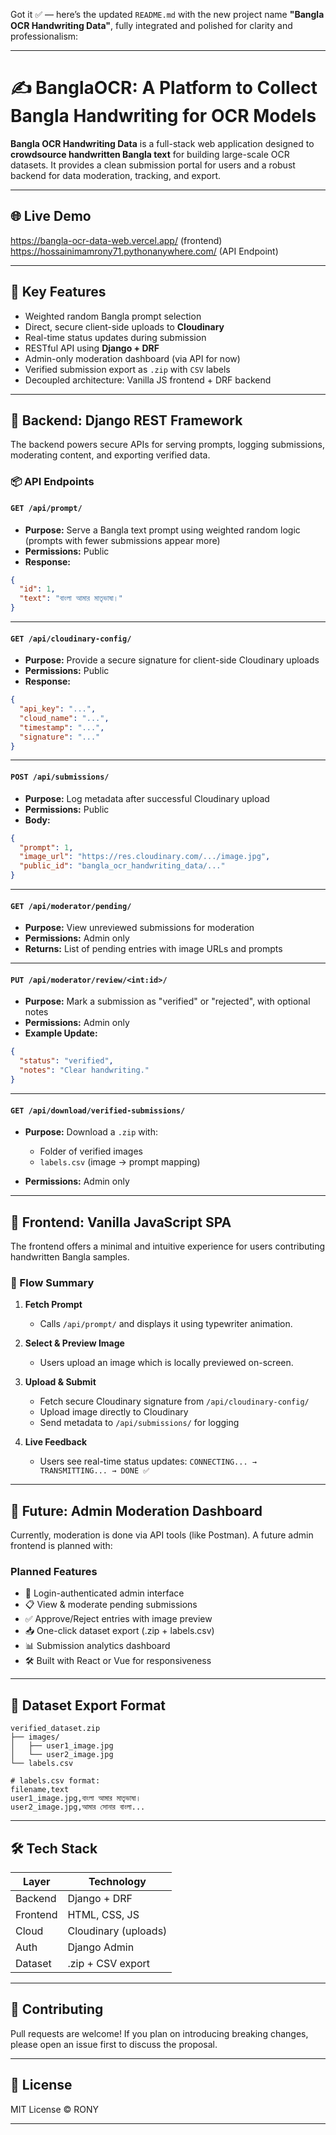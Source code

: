 Got it ✅ — here’s the updated `README.md` with the new project name **"Bangla OCR Handwriting Data"**, fully integrated and polished for clarity and professionalism:

---

# ✍️ BanglaOCR: A Platform to Collect Bangla Handwriting for OCR Models

**Bangla OCR Handwriting Data** is a full-stack web application designed to **crowdsource handwritten Bangla text** for building large-scale OCR datasets. It provides a clean submission portal for users and a robust backend for data moderation, tracking, and export.

---

## 🌐 Live Demo 

https://bangla-ocr-data-web.vercel.app/ (frontend)
https://hossainimamrony71.pythonanywhere.com/ (API Endpoint)

---



## 🧠 Key Features

* Weighted random Bangla prompt selection
* Direct, secure client-side uploads to **Cloudinary**
* Real-time status updates during submission
* RESTful API using **Django + DRF**
* Admin-only moderation dashboard (via API for now)
* Verified submission export as `.zip` with `CSV` labels
* Decoupled architecture: Vanilla JS frontend + DRF backend

---

## 🔧 Backend: Django REST Framework

The backend powers secure APIs for serving prompts, logging submissions, moderating content, and exporting verified data.

### 📦 API Endpoints

#### `GET /api/prompt/`

* **Purpose:** Serve a Bangla text prompt using weighted random logic (prompts with fewer submissions appear more)
* **Permissions:** Public
* **Response:**

```json
{
  "id": 1,
  "text": "বাংলা আমার মাতৃভাষা।"
}
```

---

#### `GET /api/cloudinary-config/`

* **Purpose:** Provide a secure signature for client-side Cloudinary uploads
* **Permissions:** Public
* **Response:**

```json
{
  "api_key": "...",
  "cloud_name": "...",
  "timestamp": "...",
  "signature": "..."
}
```

---

#### `POST /api/submissions/`

* **Purpose:** Log metadata after successful Cloudinary upload
* **Permissions:** Public
* **Body:**

```json
{
  "prompt": 1,
  "image_url": "https://res.cloudinary.com/.../image.jpg",
  "public_id": "bangla_ocr_handwriting_data/..."
}
```

---

#### `GET /api/moderator/pending/`

* **Purpose:** View unreviewed submissions for moderation
* **Permissions:** Admin only
* **Returns:** List of pending entries with image URLs and prompts

---

#### `PUT /api/moderator/review/<int:id>/`

* **Purpose:** Mark a submission as "verified" or "rejected", with optional notes
* **Permissions:** Admin only
* **Example Update:**

```json
{
  "status": "verified",
  "notes": "Clear handwriting."
}
```

---

#### `GET /api/download/verified-submissions/`

* **Purpose:** Download a `.zip` with:

  * Folder of verified images
  * `labels.csv` (image → prompt mapping)
* **Permissions:** Admin only

---

## 🎨 Frontend: Vanilla JavaScript SPA

The frontend offers a minimal and intuitive experience for users contributing handwritten Bangla samples.

### 🔄 Flow Summary

1. **Fetch Prompt**

   * Calls `/api/prompt/` and displays it using typewriter animation.

2. **Select & Preview Image**

   * Users upload an image which is locally previewed on-screen.

3. **Upload & Submit**

   * Fetch secure Cloudinary signature from `/api/cloudinary-config/`
   * Upload image directly to Cloudinary
   * Send metadata to `/api/submissions/` for logging

4. **Live Feedback**

   * Users see real-time status updates:
     `CONNECTING... → TRANSMITTING... → DONE ✅`

---

## 🚀 Future: Admin Moderation Dashboard

Currently, moderation is done via API tools (like Postman). A future admin frontend is planned with:

### Planned Features

* 🔐 Login-authenticated admin interface
* 📋 View & moderate pending submissions
* ✅ Approve/Reject entries with image preview
* 📥 One-click dataset export (.zip + labels.csv)
* 📊 Submission analytics dashboard
* 🛠 Built with React or Vue for responsiveness

---

## 📁 Dataset Export Format

```
verified_dataset.zip
├── images/
│   ├── user1_image.jpg
│   └── user2_image.jpg
└── labels.csv

# labels.csv format:
filename,text
user1_image.jpg,বাংলা আমার মাতৃভাষা।
user2_image.jpg,আমার সোনার বাংলা...
```

---

## 🛠️ Tech Stack

| Layer    | Technology           |
| -------- | -------------------- |
| Backend  | Django + DRF         |
| Frontend | HTML, CSS, JS        |
| Cloud    | Cloudinary (uploads) |
| Auth     | Django Admin         |
| Dataset  | .zip + CSV export    |

---

## 🙌 Contributing

Pull requests are welcome! If you plan on introducing breaking changes, please open an issue first to discuss the proposal.

---

## 📄 License

MIT License © RONY

---

